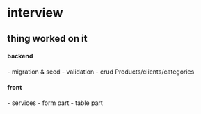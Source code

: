 # interview

<h2>thing worked on it</h2>
<h4>backend</h4>
- migration & seed
- validation
- crud Products/clients/categories
<h4>front</h4>
- services
- form part
- table part
